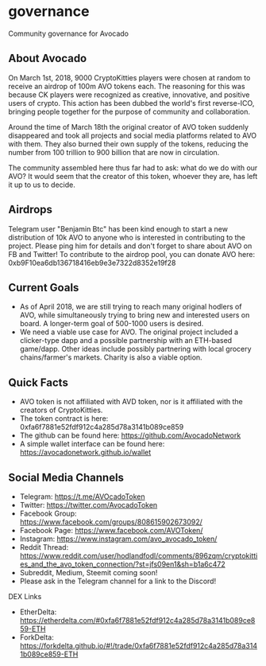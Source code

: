 # governance
Community governance for Avocado


## About Avocado
On March 1st, 2018, 9000 CryptoKitties players were chosen at random to receive an airdrop of 100m AVO tokens each. The reasoning for this was because CK players were recognized as creative, innovative, and positive users of crypto. This action has been dubbed the world's first reverse-ICO, bringing people together for the purpose of community and collaboration. 

Around the time of March 18th the original creator of AVO token suddenly disappeared and took all projects and social media platforms related to AVO with them. They also burned their own supply of the tokens, reducing the number from 100 trillion to 900 billion that are now in circulation.

The community assembled here thus far had to ask: what do we do with our AVO? It would seem that the creator of this token, whoever they are, has left it up to us to decide.

## Airdrops
Telegram user "Benjamin Btc" has been kind enough to start a new distribution of 10k AVO to anyone who is interested in contributing to the project. Please ping him for details and don't forget to share about AVO on FB and Twitter! To contribute to the airdrop pool, you can donate AVO here: 0xb9F10ea6db136718416eb9e3e7322d8352e19f28

## Current Goals
- As of April 2018, we are still trying to reach many original hodlers of AVO, while simultaneously trying to bring new and interested users on board. A longer-term goal of 500-1000 users is desired.
- We need a viable use case for AVO. The original project included a clicker-type dapp and a possible partnership with an ETH-based game/dapp. Other ideas include possibly partnering with local grocery chains/farmer's markets. Charity is also a viable option.

## Quick Facts
- AVO token is not affiliated with AVD token, nor is it affiliated with the creators of CryptoKitties.
- The token contract is here: 0xfa6f7881e52fdf912c4a285d78a3141b089ce859
- The github can be found here: https://github.com/AvocadoNetwork
- A simple wallet interface can be found here: https://avocadonetwork.github.io/wallet

## Social Media Channels
- Telegram: https://t.me/AVOcadoToken
- Twitter: https://twitter.com/AvocadoToken
- Facebook Group: https://www.facebook.com/groups/808615902673092/
- Facebook Page: https://www.facebook.com/AVOToken/
- Instagram: https://www.instagram.com/avo_avocado_token/
- Reddit Thread: https://www.reddit.com/user/hodlandfodl/comments/896zqm/cryptokitties_and_the_avo_token_connection/?st=jfs09en1&sh=b1a6c472
- Subreddit, Medium, Steemit coming soon!
- Please ask in the Telegram channel for a link to the Discord!

DEX Links
- EtherDelta: https://etherdelta.com/#0xfa6f7881e52fdf912c4a285d78a3141b089ce859-ETH
- ForkDelta: https://forkdelta.github.io/#!/trade/0xfa6f7881e52fdf912c4a285d78a3141b089ce859-ETH
